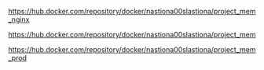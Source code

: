 https://hub.docker.com/repository/docker/nastiona00slastiona/project_mem_nginx

https://hub.docker.com/repository/docker/nastiona00slastiona/project_mem

https://hub.docker.com/repository/docker/nastiona00slastiona/project_mem_prod

